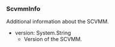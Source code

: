 ### ScvmmInfo
Additional information about the SCVMM.

- version: System.String
  - Version of the SCVMM.
